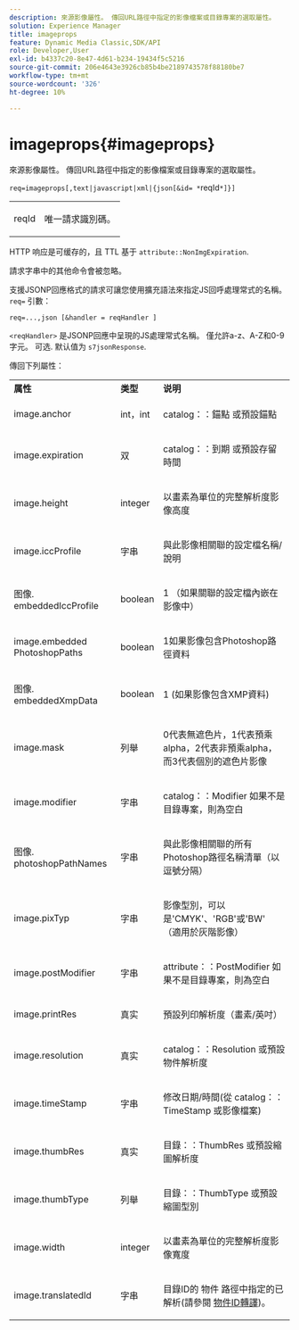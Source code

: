 ```yaml
---
description: 來源影像屬性。 傳回URL路徑中指定的影像檔案或目錄專案的選取屬性。
solution: Experience Manager
title: imageprops
feature: Dynamic Media Classic,SDK/API
role: Developer,User
exl-id: b4337c20-8e47-4d61-b234-19434f5c5216
source-git-commit: 206e4643e3926cb85b4be2189743578f88180be7
workflow-type: tm+mt
source-wordcount: '326'
ht-degree: 10%

---
```


# imageprops{#imageprops}

來源影像屬性。 傳回URL路徑中指定的影像檔案或目錄專案的選取屬性。

`req=imageprops[,text|javascript|xml|{json[&id= *`reqId`*]}]`

<table id="simpletable_8E03127D50444CA7878A6B08E866EE2E"> 
 <tr class="strow"> 
  <td class="stentry"> <p><span class="codeph"><span class="varname"> reqId</span></span> </p> </td> 
  <td class="stentry"> <p>唯一請求識別碼。 </p></td> 
 </tr> 
</table>

HTTP 响应是可缓存的，且 TTL 基于 `attribute::NonImgExpiration`.

請求字串中的其他命令會被忽略。

支援JSONP回應格式的請求可讓您使用擴充語法來指定JS回呼處理常式的名稱。 `req=` 引數：

`req=...,json [&handler = reqHandler ]`

`<reqHandler>` 是JSONP回應中呈現的JS處理常式名稱。 僅允許a-z、A-Z和0-9字元。 可选. 默认值为 `s7jsonResponse`.

傳回下列屬性：

<table id="table_5F289E2E21594A5598DF98E65DEDDFA0"> 
 <tbody> 
  <tr> 
   <td> <b> 属性</b> </td> 
   <td> <b> 类型</b> </td> 
   <td> <b> 说明</b> </td> 
  </tr> 
  <tr> 
   <td> <p> <span class="codeph"> image.anchor</span> </p> </td> 
   <td> <p> int，int </p> </td> 
   <td> <p> <span class="codeph"> catalog：：錨點</span> 或預設錨點 </p> </td> 
  </tr> 
  <tr> 
   <td> <p> <span class="codeph"> image.expiration</span> </p> </td> 
   <td> <p> 双 </p> </td> 
   <td> <p> <span class="codeph"> catalog：：到期</span> 或預設存留時間 </p> </td> 
  </tr> 
  <tr> 
   <td> <p> <span class="codeph"> image.height</span> </p> </td> 
   <td> <p> integer </p> </td> 
   <td> <p>以畫素為單位的完整解析度影像高度 </p> </td> 
  </tr> 
  <tr> 
   <td> <p> <span class="codeph"> image.iccProfile</span> </p> </td> 
   <td> <p> 字串 </p> </td> 
   <td> <p> 與此影像相關聯的設定檔名稱/說明 </p> </td> 
  </tr> 
  <tr> 
   <td> <p> <span class="codeph"> 图像. embeddedIccProfile</span> </p> </td> 
   <td> <p> boolean </p> </td> 
   <td> <p> 1 （如果關聯的設定檔內嵌在影像中） </p> </td> 
  </tr> 
  <tr> 
   <td> <p> <span class="codeph"> image.embedded PhotoshopPaths</span> </p> </td> 
   <td> <p> boolean </p> </td> 
   <td> <p> 1如果影像包含Photoshop路徑資料 </p> </td> 
  </tr> 
  <tr> 
   <td> <p> <span class="codeph"> 图像. embeddedXmpData</span> </p> </td> 
   <td> <p> boolean </p> </td> 
   <td> <p> 1 (如果影像包含XMP資料) </p> </td> 
  </tr> 
  <tr> 
   <td> <p> <span class="codeph"> image.mask</span> </p> </td> 
   <td> <p> 列舉 </p> </td> 
   <td> <p> 0代表無遮色片，1代表預乘alpha，2代表非預乘alpha，而3代表個別的遮色片影像 </p> </td> 
  </tr> 
  <tr> 
   <td> <p> <span class="codeph"> image.modifier</span> </p> </td> 
   <td> <p> 字串 </p> </td> 
   <td> <p> <span class="codeph"> catalog：：Modifier</span> 如果不是目錄專案，則為空白 </p> </td> 
  </tr> 
  <tr> 
   <td> <p> <span class="codeph"> 图像. photoshopPathNames</span> </p> </td> 
   <td> <p> 字串 </p> </td> 
   <td> <p> 與此影像相關聯的所有Photoshop路徑名稱清單（以逗號分隔） </p> </td> 
  </tr> 
  <tr> 
   <td> <p> <span class="codeph"> image.pixTyp</span> </p> </td> 
   <td> <p> 字串 </p> </td> 
   <td> <p> 影像型別，可以是'CMYK'、'RGB'或'BW' （適用於灰階影像） </p> </td> 
  </tr> 
  <tr> 
   <td> <p> <span class="codeph"> image.postModifier</span> </p> </td> 
   <td> <p> 字串 </p> </td> 
   <td> <p> <span class="codeph"> attribute：：PostModifier</span> 如果不是目錄專案，則為空白 </p> </td> 
  </tr> 
  <tr> 
   <td> <p> <span class="codeph"> image.printRes</span> </p> </td> 
   <td> <p> 真实 </p> </td> 
   <td> <p> 預設列印解析度（畫素/英吋） </p> </td> 
  </tr> 
  <tr> 
   <td> <p> <span class="codeph"> image.resolution</span> </p> </td> 
   <td> <p> 真实 </p> </td> 
   <td> <p> <span class="codeph"> catalog：：Resolution</span> 或預設物件解析度 </p> </td> 
  </tr> 
  <tr> 
   <td> <p> <span class="codeph"> image.timeStamp</span> </p> </td> 
   <td> <p> 字串 </p> </td> 
   <td> <p>修改日期/時間(從 <span class="codeph"> catalog：：TimeStamp</span> 或影像檔案) </p> </td> 
  </tr> 
  <tr> 
   <td> <p> <span class="codeph"> image.thumbRes</span> </p> </td> 
   <td> <p> 真实 </p> </td> 
   <td> <p> <span class="codeph"> 目錄：：ThumbRes</span> 或預設縮圖解析度 </p> </td> 
  </tr> 
  <tr> 
   <td> <p> <span class="codeph"> image.thumbType</span> </p> </td> 
   <td> <p> 列舉 </p> </td> 
   <td> <p> <span class="codeph"> 目錄：：ThumbType</span> 或預設縮圖型別 </p> </td> 
  </tr> 
  <tr> 
   <td> <p> <span class="codeph"> image.width</span> </p> </td> 
   <td> <p> integer </p> </td> 
   <td> <p> 以畫素為單位的完整解析度影像寬度 </p> </td> 
  </tr> 
  <tr> 
   <td> <p> <span class="codeph"> image.translatedId</span> </p> </td> 
   <td> <p> 字串 </p> </td> 
   <td> <p> 目錄ID的 <span class="varname"> 物件</span> 路徑中指定的已解析(請參閱 <a href="../../../../../../is-api/http-ref/image-serving-api-ref/c-http-protocol-reference/c-syntax-and-features/r-object-id-translation.md#reference-cf3e34e6cbb346d69ded9982bfdef414" type="reference" format="dita" scope="local"> 物件ID轉譯</a>)。 </p> </td> 
  </tr> 
 </tbody> 
</table>
